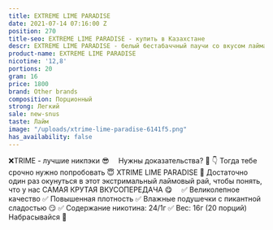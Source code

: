 ```yaml
---
title: EXTREME LIME PARADISE
date: 2021-07-14 07:16:00 Z
position: 270
title-seo: EXTREME LIME PARADISE - купить в Казахстане
descr: EXTREME LIME PARADISE - белый бестабаччный паучи со вкусом лайма
product-name: EXTREME LIME PARADISE
nicotine: '12,8'
portions: 20
gram: 16
price: 1800
brand: Other brands
composition: Порционный
strong: Легкий
sale: new-snus
taste: Лайм
image: "/uploads/xtrime-lime-paradise-6141f5.png"
has_availability: false
---
```


❌TRIME - лучшие никпэки 😎
⠀
Нужны доказательства? 👀
👇
Тогда тебе срочно нужно попробовать
😇 XTRIME LIME PARADISE 🍋
Достаточно один раз окунуться в этот экстримальный лаймовый рай, чтобы понять, что у нас САМАЯ КРУТАЯ ВКУСОПЕРЕДАЧА 😋
⠀
✅ Великолепное качество
✅ Повышенная плотность
✅ Влажные подушечки с пикантной сладостью 😏
✅ Содержание никотина: 24/1г
✅ Вес: 16г (20 порций)
⠀
Набрасывайся 🤩
